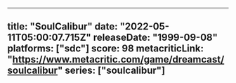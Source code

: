 
---
title: "SoulCalibur"
date: "2022-05-11T05:00:07.715Z"
releaseDate: "1999-09-08"
platforms: ["sdc"]
score: 98
metacriticLink: "https://www.metacritic.com/game/dreamcast/soulcalibur"
series: ["soulcalibur"]
---
